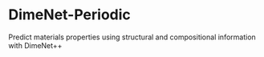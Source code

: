 # DimeNet-Periodic
Predict materials properties using structural and compositional information with DimeNet++
